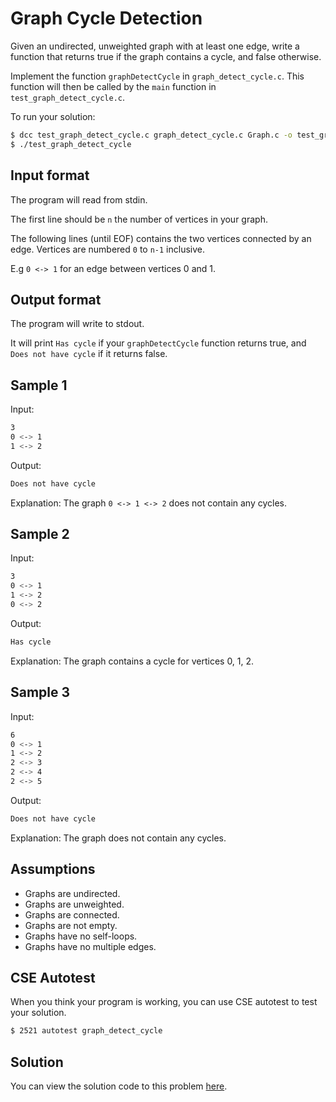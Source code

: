 # Graph Cycle Detection

Given an undirected, unweighted graph with at least one edge, write a function that returns true if the graph contains a cycle, and false otherwise.

Implement the function `graphDetectCycle` in `graph_detect_cycle.c`. This function will then be called by the `main` function in `test_graph_detect_cycle.c`.

To run your solution:

```bash
$ dcc test_graph_detect_cycle.c graph_detect_cycle.c Graph.c -o test_graph_detect_cycle
$ ./test_graph_detect_cycle
```

## Input format

The program will read from stdin.

The first line should be `n` the number of vertices in your graph.

The following lines (until EOF) contains the two vertices connected by an edge. Vertices are numbered `0` to `n-1` inclusive.

E.g `0 <-> 1` for an edge between vertices 0 and 1.

## Output format

The program will write to stdout.

It will print `Has cycle` if your `graphDetectCycle` function returns true, and `Does not have cycle` if it returns false.

## Sample 1

Input:

```bash
3
0 <-> 1
1 <-> 2

```

Output:

```bash
Does not have cycle
```

Explanation: The graph `0 <-> 1 <-> 2` does not contain any cycles.
    
## Sample 2

Input:

```bash
3
0 <-> 1
1 <-> 2
0 <-> 2

```

Output:

```bash
Has cycle
```

Explanation: The graph contains a cycle for vertices 0, 1, 2.
    
## Sample 3

Input:

```bash
6
0 <-> 1
1 <-> 2
2 <-> 3
2 <-> 4
2 <-> 5

```

Output:

```bash
Does not have cycle
```

Explanation: The graph does not contain any cycles.

## Assumptions

- Graphs are undirected.
- Graphs are unweighted.
- Graphs are connected.
- Graphs are not empty.
- Graphs have no self-loops.
- Graphs have no multiple edges.

## CSE Autotest

When you think your program is working, you can use CSE autotest to test your solution.

```bash 
$ 2521 autotest graph_detect_cycle
```

## Solution

You can view the solution code to this problem [here](https://github.com/dqna64/comp2521-revision-session/blob/main/problems/graph_detect_cycle/solution/graph_detect_cycle.c).